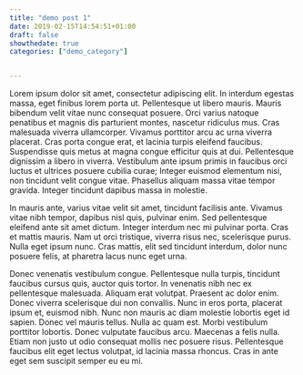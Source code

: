 ```yaml
---
title: "demo post 1"
date: 2019-02-15T14:54:51+01:00
draft: false
showthedate: true
categories: ["demo_category"]


---
```

Lorem ipsum dolor sit amet, consectetur adipiscing elit. In interdum egestas massa, eget finibus lorem porta ut. Pellentesque ut libero mauris. Mauris bibendum velit vitae nunc consequat posuere. Orci varius natoque penatibus et magnis dis parturient montes, nascetur ridiculus mus. Cras malesuada viverra ullamcorper. Vivamus porttitor arcu ac urna viverra placerat. Cras porta congue erat, et lacinia turpis eleifend faucibus. Suspendisse quis metus at magna congue efficitur quis at dui. Pellentesque dignissim a libero in viverra. Vestibulum ante ipsum primis in faucibus orci luctus et ultrices posuere cubilia curae; Integer euismod elementum nisi, non tincidunt velit congue vitae. Phasellus aliquam massa vitae tempor gravida. Integer tincidunt dapibus massa in molestie.

In mauris ante, varius vitae velit sit amet, tincidunt facilisis ante. Vivamus vitae nibh tempor, dapibus nisl quis, pulvinar enim. Sed pellentesque eleifend ante sit amet dictum. Integer interdum nec mi pulvinar porta. Cras et mattis mauris. Nam ut orci tristique, viverra risus nec, scelerisque purus. Nulla eget ipsum nunc. Cras mattis, elit sed tincidunt interdum, dolor nunc posuere felis, at pharetra lacus nunc eget urna.

Donec venenatis vestibulum congue. Pellentesque nulla turpis, tincidunt faucibus cursus quis, auctor quis tortor. In venenatis nibh nec ex pellentesque malesuada. Aliquam erat volutpat. Praesent ac dolor enim. Donec viverra scelerisque dui non convallis. Nunc in eros porta, placerat ipsum et, euismod nibh. Nunc non mauris ac diam molestie lobortis eget id sapien. Donec vel mauris tellus. Nulla ac quam est. Morbi vestibulum porttitor lobortis. Donec vulputate faucibus arcu. Maecenas a felis nulla. Etiam non justo ut odio consequat mollis nec posuere risus. Pellentesque faucibus elit eget lectus volutpat, id lacinia massa rhoncus. Cras in ante eget sem suscipit semper eu eu mi.